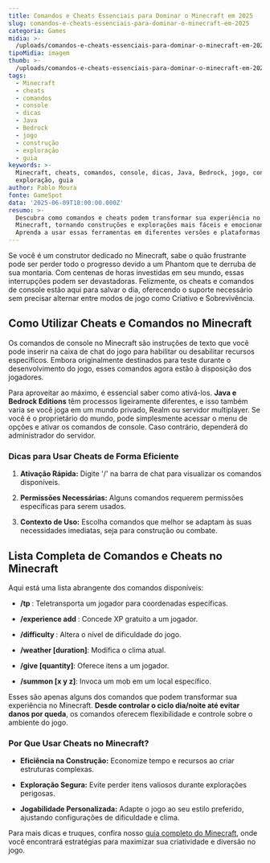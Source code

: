 ```yaml
---
title: Comandos e Cheats Essenciais para Dominar o Minecraft em 2025
slug: comandos-e-cheats-essenciais-para-dominar-o-minecraft-em-2025
categoria: Games
midia: >-
  /uploads/comandos-e-cheats-essenciais-para-dominar-o-minecraft-em-2025-thumb.jpg
tipoMidia: imagem
thumb: >-
  /uploads/comandos-e-cheats-essenciais-para-dominar-o-minecraft-em-2025-thumb.jpg
tags:
  - Minecraft
  - cheats
  - comandos
  - console
  - dicas
  - Java
  - Bedrock
  - jogo
  - construção
  - exploração
  - guia
keywords: >-
  Minecraft, cheats, comandos, console, dicas, Java, Bedrock, jogo, construção,
  exploração, guia
author: Pablo Moura
fonte: GameSpot
data: '2025-06-09T18:00:00.000Z'
resumo: >-
  Descubra como comandos e cheats podem transformar sua experiência no
  Minecraft, tornando construções e explorações mais fáceis e emocionantes.
  Aprenda a usar essas ferramentas em diferentes versões e plataformas do jogo.
---
```


Se você é um construtor dedicado no Minecraft, sabe o quão frustrante pode ser perder todo o progresso devido a um Phantom que te derruba de sua montaria. Com centenas de horas investidas em seu mundo, essas interrupções podem ser devastadoras. Felizmente, os cheats e comandos de console estão aqui para salvar o dia, oferecendo o suporte necessário sem precisar alternar entre modos de jogo como Criativo e Sobrevivência.

## Como Utilizar Cheats e Comandos no Minecraft

Os comandos de console no Minecraft são instruções de texto que você pode inserir na caixa de chat do jogo para habilitar ou desabilitar recursos específicos. Embora originalmente destinados para teste durante o desenvolvimento do jogo, esses comandos agora estão à disposição dos jogadores.

Para aproveitar ao máximo, é essencial saber como ativá-los. **Java e Bedrock Editions** têm processos ligeiramente diferentes, e isso também varia se você joga em um mundo privado, Realm ou servidor multiplayer. Se você é o proprietário do mundo, pode simplesmente acessar o menu de opções e ativar os comandos de console. Caso contrário, dependerá do administrador do servidor.

### Dicas para Usar Cheats de Forma Eficiente

1. **Ativação Rápida:** Digite '/' na barra de chat para visualizar os comandos disponíveis.

2. **Permissões Necessárias:** Alguns comandos requerem permissões específicas para serem usados.

3. **Contexto de Uso:** Escolha comandos que melhor se adaptam às suas necessidades imediatas, seja para construção ou combate.

## Lista Completa de Comandos e Cheats no Minecraft

Aqui está uma lista abrangente dos comandos disponíveis:

- **/tp <gamertag> <x y z>**: Teletransporta um jogador para coordenadas específicas.

- **/experience add <gamertag> <amount>**: Concede XP gratuito a um jogador.

- **/difficulty <level>**: Altera o nível de dificuldade do jogo.

- **/weather <type> [duration]**: Modifica o clima atual.

- **/give <gamertag> <item> [quantity]**: Oferece itens a um jogador.

- **/summon <mob> [x y z]**: Invoca um mob em um local específico.

Esses são apenas alguns dos comandos que podem transformar sua experiência no Minecraft. **Desde controlar o ciclo dia/noite até evitar danos por queda**, os comandos oferecem flexibilidade e controle sobre o ambiente do jogo.

### Por Que Usar Cheats no Minecraft?

- **Eficiência na Construção:** Economize tempo e recursos ao criar estruturas complexas.

- **Exploração Segura:** Evite perder itens valiosos durante explorações perigosas.

- **Jogabilidade Personalizada:** Adapte o jogo ao seu estilo preferido, ajustando configurações de dificuldade e clima.

Para mais dicas e truques, confira nosso [guia completo do Minecraft](https://www.gamespot.com/articles/minecraft-guides-hub/1100-6526408/), onde você encontrará estratégias para maximizar sua criatividade e diversão no jogo.
